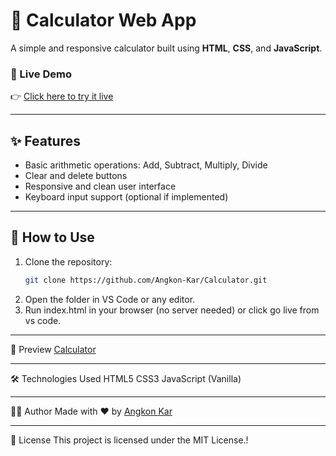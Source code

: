 # 🧮 Calculator Web App

A simple and responsive calculator built using **HTML**, **CSS**, and **JavaScript**.

### 🔗 Live Demo
👉 [Click here to try it live](https://akkcalculator.netlify.app/)

---

## ✨ Features

- Basic arithmetic operations: Add, Subtract, Multiply, Divide
- Clear and delete buttons
- Responsive and clean user interface
- Keyboard input support (optional if implemented)

---

## 🚀 How to Use

1. Clone the repository:
   ```bash
   git clone https://github.com/Angkon-Kar/Calculator.git
2. Open the folder in VS Code or any editor.
3. Run index.html in your browser (no server needed) or click go live from vs code.

---

📸 Preview
[Calculator](image.png)

---

🛠️ Technologies Used
HTML5
CSS3
JavaScript (Vanilla)

---

🧑‍💻 Author
Made with ❤️ by [Angkon Kar](https://github.com/Angkon-Kar)

---

📄 License
This project is licensed under the MIT License.!